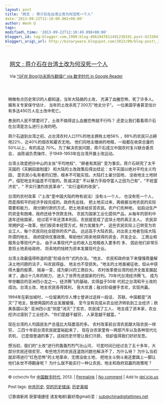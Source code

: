 ```yaml
--- 
layout: post 
title: "网文 : 蒋介石在台湾土改为何没死一个人" 
date:'2013-09-22T12:10:00.002+08:00' 
author: Wenh Q
tags:
modified\_time: '2013-09-22T12:10:49.898+08:00' 
blogger\_id: tag:blogger.com,1999:blog-4961947611491238191.post-6233041179243399659
blogger\_orig\_url: http://binaryware.blogspot.com/2013/09/blog-post\_3695.html
---
```

<div style="margin: 10px; padding: 5px;">

<div style="font-size: 18px;">

[网文 :
蒋介石在台湾土改为何没死一个人](http://feedproxy.google.com/~r/chinagfwblog/~3/3QpMoHGBKUw/)

</div>

<div style="font-size: 13px;">

Via ["GFW Blog(功夫网与翻墙)" via 数字时代 in Google
Reader](https://www.blogger.com/blogger.g?blogID=4961947611491238191&pli=1)

</div>

</div>

<div style="font-size: 13px; padding: 15px 0 10px 10px;">

稍微有点历史常识的人都知道，当年大陆搞的土改，
充满了血腥恐怖，死了许多人。据有关专家保守估计，
当年的土改杀死了200万"地主分子"。
一位美国学者甚至估计有多达450万人在土改中死亡。

善良的人民不禁要问了，土改不搞得这么血腥恐怖就不行吗？
还是让我们看看蒋介石在台湾是怎么进行土改的吧。

蒋介石退到台湾之初，占台湾农村人口11%的地主拥有土地56%
，88%的农民只占耕地22%，近40%的佃农和雇农无地。
他们向地主缴纳的地租，一般都在收获总量的50%以上，有的高达
70%。为了解决农民问题，蒋介石成立中国农村复兴联合委员会，
由陈诚负责操作，于1949-1953年在台湾开展土改运动。

台湾土改是把孙中山的主张"平均地权"、"耕者有其田"
变为事实。蒋介石研究了太平天国的《天朝田亩制度》
和大陆的土改政策后得出结论：太平天国以绝对平均主义均田，
是农民小私有者的幻想，根本不可能实现。大陆打土豪分田地，
没收地主土地财产，侵犯地主利益是不可取的。陈诚决定"
不以暴力手段夺富人之田为己有"，"不抢富济贫"，"
不实行激烈农民革命"，"实行温和的改良"。

台湾的农村改革（"土改"是中国大陆的特有说法）没有斗一个人，
也没有死一个人，而是用和平的经济手段完成的。政府先出钱，
把土地买过来，再根据当地农民的实际需要和能力，
用分期付款的方式，把土地卖给贫苦农民。农户们先种地，
如启动生产的资金有困难，政府还给予贷款支持。
农民为国家工业化提供产品，从每年的获利中逐年还给国家，
经过若干年还清本利后，农民就变成了这块土地的真正主人。
农民非常拥护这一改革，他们按资本经营方式，努力发展生产，
这些农民实际上已转变为农业工人，每个农民向社会提供的农产品，
远远高于大陆农民。对出卖土地者包括大陆所谓的地主，
政府提供优惠政策，帮助他们用卖地获得的资金，开发企业、
工商业和服务业等现代产业。 由于从事现代产业的收入比地租收入要多的 多，
因此他们非常乐意将土地卖给政府， 将卖地的钱转为资本发展现代企业。

台湾土改最值得称道的是"阶级合作"式的办法。"地主、
农民和政府坐下来慢慢商量解决土地问题的法子，叫农民得益，
地主也不受损失。"地主的土地虽被征收，但从中获得大量的股票，
摇身一变，成为新兴的工商巨头。
农村改革使台湾的经济全面发展起来了，通过十几年的努力，
进入了世界先进国家的行列。70年代台湾经济腾飞，
成为举世瞩目的亚洲四小龙之一。经济腾飞的基础，实得益于50年
代初之台湾和平土改的成功。台湾土改，地主农民各得其利，
皆大欢喜；敌对阶级握手言欢，实现共赢。

1994年在新加坡时，一位留美的华人博士曾讲过这样一段话，
苏联、中国都是"消灭"了地主，致使两国的农业发展缓慢，
至今没有完成从农业经济转轨到工业经济；欧美各国以及"
亚洲四小龙"则是"消灭"了贫农，农民成了工人，
地主成了资本家，农业经济过渡到了工业经济。"你们是越干越穷，
人家是越干越富。"

现在台湾的人均国民生产总值比大陆要高的多。
农村改革前台湾农民跟大陆农民一样穷， 三四十年前台湾农民就富裕起来了，
现在台农家里有一两部汽车以及各种现代化农机，
已是很普通的事了。这段历史尽管让我们汗颜， 但却值得我们好好反思。

想当初，我们的"土改"进行的轰轰烈烈气壮山河，
可是时间已经过去了五十多年，大部分农民还很贫穷，
有些地方的农民连温饱问题也解决不了，为什么呀？
为什么当初就非得进行"红色恐怖"的土地革命，无情没收土地，
把地主斗倒斗臭还要踏上一脚让他们永世不得翻身呢？
为什么就不能实行一种让农民、地主和政府双赢的政策呢？


------------------------------------------------------------------------

© cctvcctv for [中国数字时代](http://chinadigitaltimes.net/chinese),
2013. |
[Permalink](http://chinadigitaltimes.net/chinese/2013/09/%E7%BD%91%E6%96%87-%E8%92%8B%E4%BB%8B%E7%9F%B3%E5%9C%A8%E5%8F%B0%E6%B9%BE%E5%9C%9F%E6%94%B9%E4%B8%BA%E4%BD%95%E6%B2%A1%E6%AD%BB%E4%B8%80%E4%B8%AA%E4%BA%BA/)
| [No
comment](http://chinadigitaltimes.net/chinese/2013/09/%E7%BD%91%E6%96%87-%E8%92%8B%E4%BB%8B%E7%9F%B3%E5%9C%A8%E5%8F%B0%E6%B9%BE%E5%9C%9F%E6%94%B9%E4%B8%BA%E4%BD%95%E6%B2%A1%E6%AD%BB%E4%B8%80%E4%B8%AA%E4%BA%BA/#comments)
| Add to
[del.icio.us](http://del.icio.us/post?url=http://chinadigitaltimes.net/chinese/2013/09/%E7%BD%91%E6%96%87-%E8%92%8B%E4%BB%8B%E7%9F%B3%E5%9C%A8%E5%8F%B0%E6%B9%BE%E5%9C%9F%E6%94%B9%E4%B8%BA%E4%BD%95%E6%B2%A1%E6%AD%BB%E4%B8%80%E4%B8%AA%E4%BA%BA/&title=%E7%BD%91%E6%96%87%20:%20%E8%92%8B%E4%BB%8B%E7%9F%B3%E5%9C%A8%E5%8F%B0%E6%B9%BE%E5%9C%9F%E6%94%B9%E4%B8%BA%E4%BD%95%E6%B2%A1%E6%AD%BB%E4%B8%80%E4%B8%AA%E4%BA%BA)

Post tags:
[中共历史](http://chinadigitaltimes.net/chinese/tag/%E4%B8%AD%E5%85%B1%E5%8E%86%E5%8F%B2/?category=18271),
[党的历史错误](http://chinadigitaltimes.net/chinese/tag/%E5%85%9A%E7%9A%84%E5%8E%86%E5%8F%B2%E9%94%99%E8%AF%AF/?category=18271),
[历史真相](http://chinadigitaltimes.net/chinese/tag/%E5%8E%86%E5%8F%B2%E7%9C%9F%E7%9B%B8/?category=18271)

订靠谱新闻 获穿墙捷径
请发电邮(最好用gmail)至：sub@chinadigitaltimes.net

<div>

</div>

</div>
